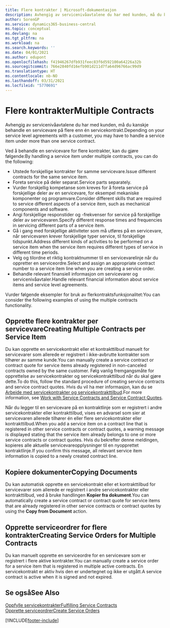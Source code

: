 ```yaml
---
title: Flere kontrakter | Microsoft-dokumentasjon
description: Avhengig av servicenivåavtalene du har med kunden, må du kanskje behandle en servicevare på flere enn én servicekontrakt.
author: SorenGP
ms.service: dynamics365-business-central
ms.topic: conceptual
ms.devlang: na
ms.tgt_pltfrm: na
ms.workload: na
ms.search.keywords: ''
ms.date: 04/01/2021
ms.author: edupont
ms.openlocfilehash: f41946267dfb931feec83f6d592100a64226a32b
ms.sourcegitcommit: 766e2840fd16efb901d211d7fa64d96766ac99d9
ms.translationtype: HT
ms.contentlocale: nb-NO
ms.lasthandoff: 03/31/2021
ms.locfileid: "5770691"
---
```

# <a name="multiple-contracts"></a><span data-ttu-id="0bb3f-103">Flere kontrakter</span><span class="sxs-lookup"><span data-stu-id="0bb3f-103">Multiple Contracts</span></span>
<span data-ttu-id="0bb3f-104">Avhengig av servicenivåavtalene du har med kunden, må du kanskje behandle en servicevare på flere enn én servicekontrakt.</span><span class="sxs-lookup"><span data-stu-id="0bb3f-104">Depending on your service level agreements with a customer, you may have to handle a service item under more than one service contract.</span></span>  
  
<span data-ttu-id="0bb3f-105">Ved å behandle en servicevare for flere kontrakter, kan du gjøre følgende:</span><span class="sxs-lookup"><span data-stu-id="0bb3f-105">By handling a service item under multiple contracts, you can do the following:</span></span>  
  
* <span data-ttu-id="0bb3f-106">Utstede forskjellige kontrakter for samme servicevare.</span><span class="sxs-lookup"><span data-stu-id="0bb3f-106">Issue different contracts for the same service item.</span></span>  
* <span data-ttu-id="0bb3f-107">Foreta service på deler separat.</span><span class="sxs-lookup"><span data-stu-id="0bb3f-107">Service parts separately.</span></span>  
* <span data-ttu-id="0bb3f-108">Vurder forskjellig kompetanse som kreves for å foreta service på forskjellige deler av en servicevare, for eksempel mekaniske komponenter og programvare.</span><span class="sxs-lookup"><span data-stu-id="0bb3f-108">Consider different skills that are required to service different aspects of a service item, such as mechanical components and software.</span></span>  
* <span data-ttu-id="0bb3f-109">Angi forskjellige responstider og -frekvenser for service på forskjellige deler av servicevaren.</span><span class="sxs-lookup"><span data-stu-id="0bb3f-109">Specify different response times and frequencies in servicing different parts of a service item.</span></span>  
* <span data-ttu-id="0bb3f-110">Gå i gang med forskjellige aktiviteter som må utføres på en servicevare, når servicevaren krever forskjellige typer service, til forskjellige tidspunkt.</span><span class="sxs-lookup"><span data-stu-id="0bb3f-110">Address different kinds of activities to be performed on a service item when the service item requires different types of service in different time periods.</span></span>  
* <span data-ttu-id="0bb3f-111">Velg og tilordne et riktig kontraktnummer til en servicevarelinje når du oppretter en serviceordre.</span><span class="sxs-lookup"><span data-stu-id="0bb3f-111">Select and assign an appropriate contract number to a service item line when you are creating a service order.</span></span>  
* <span data-ttu-id="0bb3f-112">Behandle relevant finansiell informasjon om servicevarer og servicenivåavtaler.</span><span class="sxs-lookup"><span data-stu-id="0bb3f-112">Handle relevant financial information about service items and service level agreements.</span></span>  
  
<span data-ttu-id="0bb3f-113">Vurder følgende eksempler for bruk av flerkontraktsfunksjonalitet:</span><span class="sxs-lookup"><span data-stu-id="0bb3f-113">You can consider the following examples of using the multiple contracts functionality.</span></span>  
  
## <a name="creating-multiple-contracts-per-service-item"></a><span data-ttu-id="0bb3f-114">Opprette flere kontrakter per servicevare</span><span class="sxs-lookup"><span data-stu-id="0bb3f-114">Creating Multiple Contracts per Service Item</span></span>  
<span data-ttu-id="0bb3f-115">Du kan opprette en servicekontrakt eller et kontrakttilbud manuelt for servicevarer som allerede er registrert i ikke-avbrutte kontrakter som tilhører av samme kunde.</span><span class="sxs-lookup"><span data-stu-id="0bb3f-115">You can manually create a service contract or contract quote for service items already registered in non-canceled contracts owned by the same customer.</span></span> <span data-ttu-id="0bb3f-116">Følg vanlig fremgangsmåte for opprettelse av servicekontrakter og servicekontrakttilbud når du skal gjøre dette.</span><span class="sxs-lookup"><span data-stu-id="0bb3f-116">To do this, follow the standard procedure of creating service contracts and service contract quotes.</span></span> <span data-ttu-id="0bb3f-117">Hvis du vil ha mer informasjon, kan du se [Arbeide med servicekontrakter og servicekontrakttilbud](service-how-to-create-service-contracts-and-service-contract-quotes.md).</span><span class="sxs-lookup"><span data-stu-id="0bb3f-117">For more information, see [Work with Service Contracts and Service Contract Quotes](service-how-to-create-service-contracts-and-service-contract-quotes.md).</span></span>  
  
<span data-ttu-id="0bb3f-118">Når du legger til en servicevare på en kontraktlinje som er registrert i andre servicekontrakter eller kontrakttilbud, vises en advarsel som sier at servicevaren allerede tilhører én eller flere servicekontrakter eller kontrakttilbud.</span><span class="sxs-lookup"><span data-stu-id="0bb3f-118">When you add a service item on a contract line that is registered in other service contracts or contract quotes, a warning message is displayed stating that the service item already belongs to one or more service contracts or contract quotes.</span></span> <span data-ttu-id="0bb3f-119">Hvis du bekrefter denne meldingen, kopieres alle aktuelle servicevareopplysninger til en nyopprettet kontraktlinje.</span><span class="sxs-lookup"><span data-stu-id="0bb3f-119">If you confirm this message, all relevant service item information is copied to a newly created contract line.</span></span>  
  
## <a name="copying-documents"></a><span data-ttu-id="0bb3f-120">Kopiere dokumenter</span><span class="sxs-lookup"><span data-stu-id="0bb3f-120">Copying Documents</span></span>  
<span data-ttu-id="0bb3f-121">Du kan automatisk opprette en servicekontrakt eller et kontrakttilbud for servicevarer som allerede er registrert i andre servicekontrakter eller kontrakttilbud, ved å bruke handlingen **Kopier fra dokument**.</span><span class="sxs-lookup"><span data-stu-id="0bb3f-121">You can automatically create a service contract or contract quote for service items that are already registered in other service contracts or contract quotes by using the **Copy from Document** action.</span></span>  
  
## <a name="creating-service-orders-for-multiple-contracts"></a><span data-ttu-id="0bb3f-122">Opprette serviceordrer for flere kontrakter</span><span class="sxs-lookup"><span data-stu-id="0bb3f-122">Creating Service Orders for Multiple Contracts</span></span>  
<span data-ttu-id="0bb3f-123">Du kan manuelt opprette en serviceordre for en servicevare som er registrert i flere aktive kontrakter.</span><span class="sxs-lookup"><span data-stu-id="0bb3f-123">You can manually create a service order for a service item that is registered in multiple active contracts.</span></span> <span data-ttu-id="0bb3f-124">En servicekontrakt er aktiv hvis den er undertegnet og ikke er utgått.</span><span class="sxs-lookup"><span data-stu-id="0bb3f-124">A service contract is active when it is signed and not expired.</span></span>  
  
## <a name="see-also"></a><span data-ttu-id="0bb3f-125">Se også</span><span class="sxs-lookup"><span data-stu-id="0bb3f-125">See Also</span></span>  
[<span data-ttu-id="0bb3f-126">Oppfylle servicekontrakter</span><span class="sxs-lookup"><span data-stu-id="0bb3f-126">Fulfilling Service Contracts</span></span>](service-fulfill-service-contracts.md)  
[<span data-ttu-id="0bb3f-127">Opprette serviceordrer</span><span class="sxs-lookup"><span data-stu-id="0bb3f-127">Create Service Orders</span></span>](service-how-to-create-service-orders.md)  


[!INCLUDE[footer-include](includes/footer-banner.md)]
